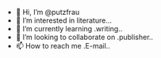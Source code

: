- 👋 Hi, I’m @putzfrau
- 👀 I’m interested in literature...
- 🌱 I’m currently learning .writing..
- 💞️ I’m looking to collaborate on .publisher..
- 📫 How to reach me .E-mail..

<!---
putzfrau/putzfrau is a ✨ special ✨ repository because its `README.md` (this file) appears on your GitHub profile.
You can click the Preview link to take a look at your changes.
--->
